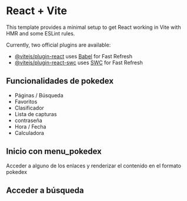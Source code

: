 # React + Vite

This template provides a minimal setup to get React working in Vite with HMR and some ESLint rules.

Currently, two official plugins are available:

- [@vitejs/plugin-react](https://github.com/vitejs/vite-plugin-react/blob/main/packages/plugin-react/README.md) uses [Babel](https://babeljs.io/) for Fast Refresh
- [@vitejs/plugin-react-swc](https://github.com/vitejs/vite-plugin-react-swc) uses [SWC](https://swc.rs/) for Fast Refresh

<h2>Funcionalidades de pokedex</h2>
<ul>
  <li>Páginas / Búsqueda</li>
  <li>Favoritos</li>
  <li>Clasificador</li>
  <li>Lista de capturas</li>
  <li>contraseña</li>
  <li>Hora / Fecha</li>
  <li>Calculadora</li>
</ul>

<h2>Inicio con menu_pokedex</h2>
<p>Acceder a alguno de los enlaces y renderizar el contenido en el formato pokedex</p>
<h2>Acceder a búsqueda</h2>
<p></p>
